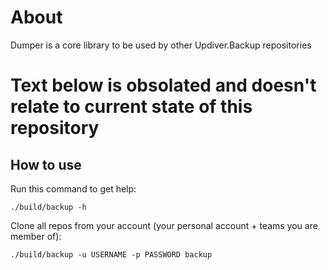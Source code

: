 # About

Dumper is a core library to be used by other Updiver.Backup repositories

# Text below is obsolated and doesn't relate to current state of this repository

## How to use

Run this command to get help:
```
./build/backup -h
```

Clone all repos from your account (your personal account + teams you are member of):
```
./build/backup -u USERNAME -p PASSWORD backup
```